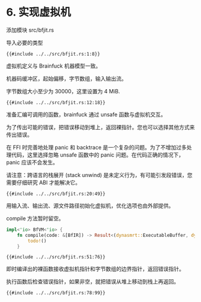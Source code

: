 # 6. 实现虚拟机

添加模块 src/bfjit.rs

导入必要的类型

```rust,noplaypen
{{#include ../../src/bfjit.rs:1:8}}
```


虚拟机定义与 Brainfuck 机器模型一致。

机器码缓冲区，起始偏移，字节数组，输入输出流。

字节数组大小至少为 30000，这里设置为 4 MiB.

```rust,noplaypen
{{#include ../../src/bfjit.rs:12:18}}
```

准备汇编可调用的函数，brainfuck 通过 unsafe 函数与虚拟机交互。

为了传出可能的错误，把错误移动到堆上，返回裸指针。您也可以选择其他方式来传出错误。

在 FFI 时完善地处理 panic 和 backtrace 是一个复杂的问题。为了不增加过多处理代码，这里选择忽略 unsafe 函数中的 panic 问题。在代码正确的情况下，panic 应该不会发生。

请注意：跨语言的栈展开 (stack unwind) 是未定义行为，有可能引发段错误，您需要仔细研究 ABI 才能解决它。

```rust,noplaypen
{{#include ../../src/bfjit.rs:20:49}}
```

用输入流、输出流、源文件路径初始化虚拟机，优化选项也由外部提供。

compile 方法暂时留空。

```rust ,noplaypen
impl<'io> BfVM<'io> {
    fn compile(code: &[BfIR]) -> Result<(dynasmrt::ExecutableBuffer, dynasmrt::AssemblyOffset)> {
        todo!()
    }
```

```rust,noplaypen
{{#include ../../src/bfjit.rs:51:76}}
```

即时编译出的裸函数接收虚拟机指针和字节数组的边界指针，返回错误指针。

执行函数后检查错误指针，如果非空，就把错误从堆上移动到栈上再返回。

```rust,noplaypen
{{#include ../../src/bfjit.rs:78:99}}
```